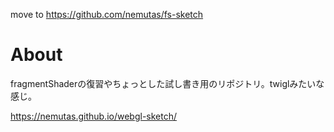 move to https://github.com/nemutas/fs-sketch

# About
fragmentShaderの復習やちょっとした試し書き用のリポジトリ。twiglみたいな感じ。

https://nemutas.github.io/webgl-sketch/
